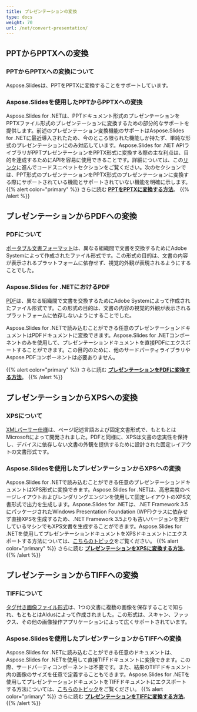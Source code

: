 ```yaml
---
title: プレゼンテーションの変換
type: docs
weight: 70
url: /net/convert-presentation/
---
```


## **PPTからPPTXへの変換**
### **PPTからPPTXへの変換について**
Aspose.Slidesは、PPTをPPTXに変換することをサポートしています。
### **Aspose.Slidesを使用したPPTからPPTXへの変換**
Aspose.Slides for .NETは、PPTドキュメント形式のプレゼンテーションをPPTXファイル形式のプレゼンテーションに変換するための部分的なサポートを提供します。前述のプレゼンテーション変換機能のサポートはAspose.Slides for .NETに最近導入されたため、今のところ限られた機能しか持たず、単純な形式のプレゼンテーションにのみ対応しています。Aspose.Slides for .NET APIライブラリがPPTプレゼンテーションをPPTX形式に変換する際の主な利点は、目的を達成するためにAPIを容易に使用できることです。詳細については、この[リンク](/slides/net/convert-presentation/)に進んでコードスニペットセクションをご覧ください。次のセクションでは、PPT形式のプレゼンテーションをPPTX形式のプレゼンテーションに変換する際にサポートされている機能とサポートされていない機能を明確に示します。
{{% alert color="primary" %}} 
さらに読む [**PPTをPPTXに変換する方法**](/slides/net/convert-ppt-to-pptx/)。
{{% /alert %}}
## **プレゼンテーションからPDFへの変換**
### **PDFについて**
[ポータブル文書フォーマット](https://en.wikipedia.org/wiki/PDF)は、異なる組織間で文書を交換するためにAdobe Systemによって作成されたファイル形式です。この形式の目的は、文書の内容が表示されるプラットフォームに依存せず、視覚的外観が表現されるようにすることでした。
### **Aspose.Slides for .NETにおけるPDF**
[PDF](https://docs.fileformat.com/pdf/)は、異なる組織間で文書を交換するためにAdobe Systemによって作成されたファイル形式です。この形式の目的は、文書の内容の視覚的外観が表示されるプラットフォームに依存しないようにすることでした。

Aspose.Slides for .NETで読み込むことができる任意のプレゼンテーションドキュメントはPDFドキュメントに変換できます。Aspose.Slides for .NETコンポーネントのみを使用して、プレゼンテーションドキュメントを直接PDFにエクスポートすることができます。この目的のために、他のサードパーティライブラリやAspose.PDFコンポーネントは必要ありません。

{{% alert color="primary" %}} 
さらに読む [**プレゼンテーションをPDFに変換する方法**](/slides/net/convert-powerpoint-ppt-and-pptx-to-pdf/)。
{{% /alert %}}

## **プレゼンテーションからXPSへの変換**
### **XPSについて**
[XMLパーサー仕様](https://en.wikipedia.org/wiki/Open_XML_Paper_Specification)は、ページ記述言語および固定文書形式で、もともとはMicrosoftによって開発されました。PDFと同様に、XPSは文書の忠実性を保持し、デバイスに依存しない文書の外観を提供するために設計された固定レイアウトの文書形式です。
### **Aspose.Slidesを使用したプレゼンテーションからXPSへの変換**
Aspose.Slides for .NETで読み込むことができる任意のプレゼンテーションドキュメントはXPS形式に変換できます。Aspose.Slides for .NETは、高忠実度のページレイアウトおよびレンダリングエンジンを使用して固定レイアウトのXPS文書形式で出力を生成します。Aspose.Slides for .NETは、.NET Framework 3.5にパッケージされたWindows Presentation Foundation (WPF)クラスに依存せず直接XPSを生成するため、.NET Framework 3.5よりも古いバージョンを実行しているマシンでもXPS文書を生成することができます。Aspose.Slides for .NETを使用してプレゼンテーションドキュメントをXPSドキュメントにエクスポートする方法については、[こちらのトピック](/slides/net/convert-powerpoint-ppt-and-pptx-to-microsoft-xps-document/)をご覧ください。
{{% alert color="primary" %}} 
さらに読む [**プレゼンテーションをXPSに変換する方法**](/slides/net/convert-powerpoint-ppt-and-pptx-to-microsoft-xps-document/)。
{{% /alert %}}
## **プレゼンテーションからTIFFへの変換**
### **TIFFについて**
[タグ付き画像ファイル形式](https://en.wikipedia.org/wiki/TIFF)は、1つの文書に複数の画像を保存することで知られ、もともとはAldusによって作成されました。この形式は、スキャン、ファックス、その他の画像操作アプリケーションによって広くサポートされています。
### **Aspose.Slidesを使用したプレゼンテーションからTIFFへの変換**
Aspose.Slides for .NETに読み込むことができる任意のドキュメントは、Aspose.Slides for .NETを使用して直接TIFFドキュメントに変換できます。この際、サードパーティコンポーネントは不要です。また、結果のTIFFドキュメント内の画像のサイズを任意で定義することもできます。Aspose.Slides for .NETを使用してプレゼンテーションドキュメントをTIFFドキュメントにエクスポートする方法については、[こちらのトピック](/slides/net/convert-powerpoint-ppt-and-pptx-to-tiff/)をご覧ください。
{{% alert color="primary" %}} 
さらに読む [**プレゼンテーションをTIFFに変換する方法**](/slides/net/convert-powerpoint-to-tiff/)。
{{% /alert %}}
